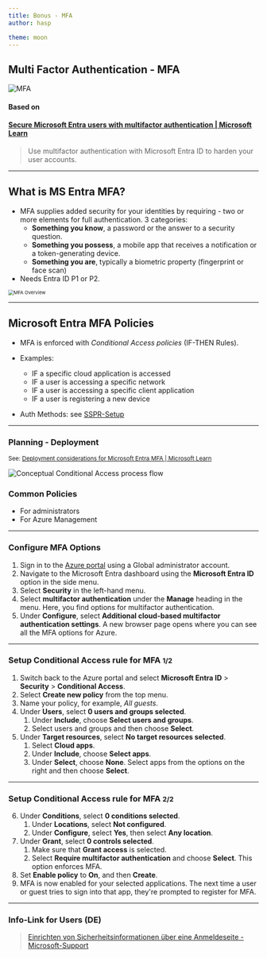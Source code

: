 ```yaml
---
title: Bonus - MFA
author: hasp

theme: moon
---
```


## Multi Factor Authentication - MFA

![MFA](https://learn.microsoft.com/en-us/training/achievements/secure-aad-users-with-mfa.svg)

#### Based on

#### [Secure Microsoft Entra users with multifactor authentication | Microsoft Learn](https://learn.microsoft.com/en-us/training/modules/secure-aad-users-with-mfa/)

> Use multifactor authentication with Microsoft Entra ID to harden your user accounts.

---

## What is MS Entra MFA?

- MFA supplies added security for your identities by requiring - two or more elements for full authentication. 3 categories:
  - **Something you know**, a password or the answer to a security question.
  - **Something you possess**, a mobile app that receives a notification or a token-generating device.
  - **Something you are**,  typically a biometric property (fingerprint or face scan)
- Needs Entra ID  P1 or P2.

<img src="https://learn.microsoft.com/en-us/training/modules/secure-aad-users-with-mfa/media/2-mfa-example.png" alt="MFA Overview" style="zoom:67%;" />

---

## Microsoft Entra MFA Policies

- MFA is enforced with *Conditional Access policies* (IF-THEN Rules).

- Examples:
  - IF a specific cloud application is accessed
  - IF a user is accessing a specific network
  - IF a user is accessing a specific client application
  - IF a user is registering a new device 

- Auth Methods: see [SSPR-Setup](./98-SSPR-Setup.md)

---

### Planning - Deployment

<small>See: [Deployment considerations for Microsoft Entra MFA | Microsoft Learn](https://learn.microsoft.com/en-us/entra/identity/authentication/howto-mfa-getstarted#enforcing-registration)</small>

![Conceptual Conditional Access process flow](https://learn.microsoft.com/en-us/entra/identity/authentication/media/howto-mfa-getstarted/conditional-access-overview-how-it-works.png)

### Common Policies

- For administrators
- For Azure Management

---

### Configure MFA Options

1. Sign in to the [Azure portal](https://portal.azure.com/) using a Global administrator account.
2. Navigate to the Microsoft Entra dashboard using the **Microsoft Entra ID** option in the side menu.
3. Select **Security** in the left-hand menu.
4. Select **multifactor authentication** under the **Manage** heading in the menu. Here, you find options for multifactor authentication.
5. Under **Configure**, select **Additional cloud-based multifactor authentication settings**. A new browser page opens where you can see all the MFA options for Azure.

---

### Setup Conditional Access rule for MFA <small>1/2</small>

1. Switch back to the Azure portal and select **Microsoft Entra ID** > **Security** > **Conditional Access**.
2. Select **Create new policy** from the top menu.
3. Name your policy, for example, *All guests*.
4. Under **Users**, select **0 users and groups selected**.
   1. Under **Include**, choose **Select users and groups**.
   2. Select users and groups and then choose **Select**.
5. Under **Target resources**, select **No target resources selected**.
   1. Select **Cloud apps**.
   2. Under **Include**, choose **Select apps**.
   3. Under **Select**, choose **None**. Select apps from the options on the right and then choose **Select**.

---

### Setup Conditional Access rule for MFA <small>2/2</small>

6. Under **Conditions**, select **0 conditions selected**.
   1. Under **Locations**, select **Not configured**.
   2. Under **Configure**, select **Yes**, then select **Any location**.
7. Under **Grant**, select **0 controls selected**.
   1. Make sure that **Grant access** is selected.
   2. Select **Require multifactor authentication** and choose **Select**. This option enforces MFA.
8. Set **Enable policy** to **On**, and then **Create**.
9. MFA is now enabled for your selected applications. The next time a user or guest tries to sign into that app, they're prompted to register for MFA.

---

### Info-Link for Users (DE)

> [Einrichten von Sicherheitsinformationen über eine Anmeldeseite - Microsoft-Support](https://support.microsoft.com/de-de/account-billing/einrichten-von-sicherheitsinformationen-über-eine-anmeldeseite-28180870-c256-4ebf-8bd7-5335571bf9a8)
